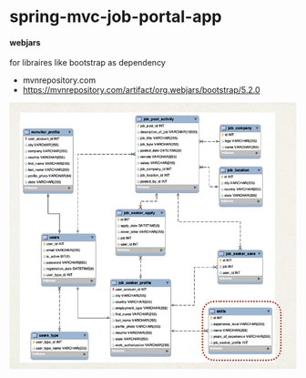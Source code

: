 # spring-mvc-job-portal-app
 
#### webjars

for libraires like bootstrap as dependency
* mvnrepository.com
* https://mvnrepository.com/artifact/org.webjars/bootstrap/5.2.0

![img.png](img.png)